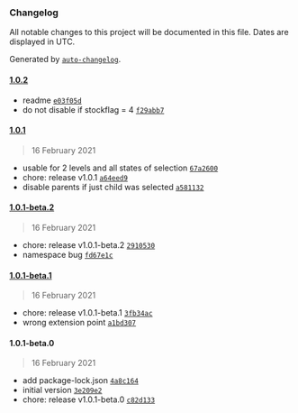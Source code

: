 ### Changelog

All notable changes to this project will be documented in this file. Dates are displayed in UTC.

Generated by [`auto-changelog`](https://github.com/CookPete/auto-changelog).

#### [1.0.2](1.0.1/1.0.2)

- readme [`e03f05d`](e03f05d0ec7c4d47571ea20425d818a04944d8cd)
- do not disable if stockflag = 4 [`f29abb7`](f29abb766506b98f7b10a4bf722c37f57e90b28a)

#### [1.0.1](1.0.1-beta.2/1.0.1)

> 16 February 2021

- usable for 2 levels and all states of selection [`67a2600`](67a26009f74bf3b44cb5d7f1fddb7608886d4192)
- chore: release v1.0.1 [`a64eed9`](a64eed9a4083a5211c5241937d6c47c96849d169)
- disable parents if just child was selected [`a581132`](a5811328fcfb97cef1e6183af629ae6ee6de43ec)

#### [1.0.1-beta.2](1.0.1-beta.1/1.0.1-beta.2)

> 16 February 2021

- chore: release v1.0.1-beta.2 [`2910530`](29105300740833430bf4f99bea2d111c12f77eda)
- namespace bug [`fd67e1c`](fd67e1cee9eb7f1233d9009a7e5421673f0f56e4)

#### [1.0.1-beta.1](1.0.1-beta.0/1.0.1-beta.1)

> 16 February 2021

- chore: release v1.0.1-beta.1 [`3fb34ac`](3fb34ac6c273a58e099a736663e6c46d03d47c03)
- wrong extension point [`a1bd307`](a1bd3071ed847a754993d9b08b676e8f160193ab)

#### 1.0.1-beta.0

> 16 February 2021

- add package-lock.json [`4a8c164`](4a8c164beeceeb7c02281c1c12b715dff5fec224)
- initial version [`3e209e2`](3e209e283b1b586eca0501263e9998e97e22d7df)
- chore: release v1.0.1-beta.0 [`c82d133`](c82d13319fb0f54e2f57d59560cdda016ded4d82)
